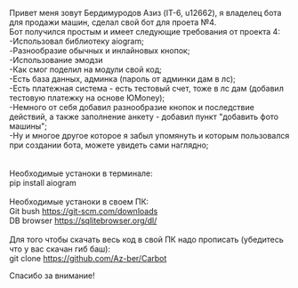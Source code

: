Привет меня зовут Бердимуродов Азиз (IT-6, u12662), я владелец бота для продажи машин, сделал свой бот для проета №4.<br>
Бот получился простым и имеет следующие требования от проекта 4:<br>
-Использовал библиотеку aiogram;<br>
-Разнообразие обычных и инлайновых кнопок;<br>
-Использование эмодзи<br>
-Как смог поделил на модули свой код;<br>
-Есть база данных, админка (пароль от админки дам в лс);<br>
-Есть платежная система - есть тестовый счет, тоже в лс дам (добавил тестовую платежку на основе ЮMoney);<br>
-Немного от себя добавил разнообразие кнопок и последствие действий, а также заполнение анкету - добавил пункт "добавить фото машины";<br>
-Ну и многое другое которое я забыл упомянуть и которым пользовался при создании бота, можете увидеть сами наглядно;<br>
<br>
<br>
Необходимые устаноки в терминале:<br>
pip install aiogram<br>
<br>
Необходимые устаноки в своем ПК:<br>
Git bush https://git-scm.com/downloads<br>
DB browser https://sqlitebrowser.org/dl/<br>
<br>
Для того чтобы скачать весь код в свой ПК надо прописать (убедитесь что у вас скачан гиб баш):<br>
git clone https://github.com/Az-ber/Carbot

Спасибо за внимание!
